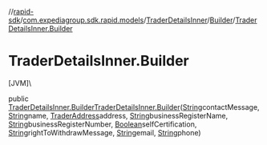 //[rapid-sdk](../../../../index.md)/[com.expediagroup.sdk.rapid.models](../../index.md)/[TraderDetailsInner](../index.md)/[Builder](index.md)/[TraderDetailsInner.Builder](-trader-details-inner.-builder.md)

# TraderDetailsInner.Builder

[JVM]\

public [TraderDetailsInner.Builder](index.md)[TraderDetailsInner.Builder](-trader-details-inner.-builder.md)([String](https://docs.oracle.com/javase/8/docs/api/java/lang/String.html)contactMessage, [String](https://docs.oracle.com/javase/8/docs/api/java/lang/String.html)name, [TraderAddress](../../-trader-address/index.md)address, [String](https://docs.oracle.com/javase/8/docs/api/java/lang/String.html)businessRegisterName, [String](https://docs.oracle.com/javase/8/docs/api/java/lang/String.html)businessRegisterNumber, [Boolean](https://docs.oracle.com/javase/8/docs/api/java/lang/Boolean.html)selfCertification, [String](https://docs.oracle.com/javase/8/docs/api/java/lang/String.html)rightToWithdrawMessage, [String](https://docs.oracle.com/javase/8/docs/api/java/lang/String.html)email, [String](https://docs.oracle.com/javase/8/docs/api/java/lang/String.html)phone)
